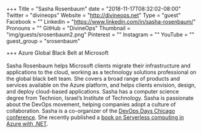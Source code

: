 +++
Title = "Sasha Rosenbaum"
date = "2018-11-17T08:32:02-08:00"
Twitter = "divineops"
Website = "http://divineops.net"
Type = "guest"
Facebook = ""
Linkedin = "https://www.linkedin.com/in/sasha-rosenbaum/"
Pronouns = ""
GitHub = "DivineOps"
Thumbnail = "img/guests/srosenbaum2.png"
Pinterest = ""
Instagram = ""
YouTube = ""
guest_group = "srosenbaum"

+++
Azure Global Black Belt at Microsoft<br /><br />Sasha Rosenbaum helps Microsoft clients migrate their infrastructure and applications to the cloud, working as a technology solutions professional on the global black belt team. She covers a broad range of products and services available on the Azure platform, and helps clients envision, design, and deploy cloud-based applications. Sasha has a computer science degree from Technion, Israel’s Institute of Technology. Sasha is passionate about the DevOps movement, helping companies adopt a culture of collaboration. Sasha is a co-organizer of the [DevOps Days Chicago conference](https://www.devopsdayschi.org). She recently published a [book on Serverless computing in Azure with .NET](https://www.amazon.com/Serverless-computing-Azure-NET-deployment/dp/1787288390).
